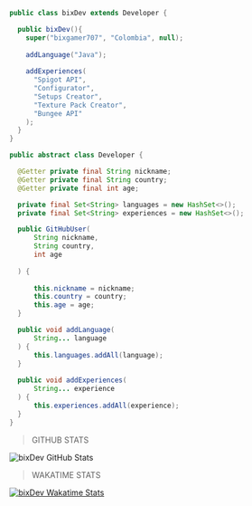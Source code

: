 ```java
public class bixDev extends Developer {

  public bixDev(){
    super("bixgamer707", "Colombia", null);
    
    addLanguage("Java");
    
    addExperiences(
      "Spigot API", 
      "Configurator", 
      "Setups Creator",
      "Texture Pack Creator",
      "Bungee API"
    );
  }
}

public abstract class Developer {

  @Getter private final String nickname;
  @Getter private final String country;
  @Getter private final int age;

  private final Set<String> languages = new HashSet<>();
  private final Set<String> experiences = new HashSet<>();

  public GitHubUser(
      String nickname, 
      String country, 
      int age
      
  ) {
  
      this.nickname = nickname;
      this.country = country;
      this.age = age;
  }

  public void addLanguage(
      String... language
  ) {
      this.languages.addAll(language);
  }
  
  public void addExperiences(
      String... experience
  ) {
      this.experiences.addAll(experience);
  }
}
```



> GITHUB STATS

![bixDev GitHub Stats](https://github-readme-stats.vercel.app/api?username=bixgamer707&show_icons=true&theme=radical)

> WAKATIME STATS

[![bixDev Wakatime Stats](https://github-readme-stats.vercel.app/api/wakatime?username=bixgamer707&show_icons=true&theme=radical)](https://github.com/anuraghazra/github-readme-stats)
